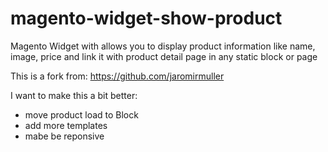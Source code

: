 magento-widget-show-product
===========================

Magento Widget with allows you to display product information like name, image, price and link it with product detail page in any static block or page

This is a fork from:
https://github.com/jaromirmuller

I want to make this a bit better:
- move product load to Block
- add more templates
- mabe be reponsive
